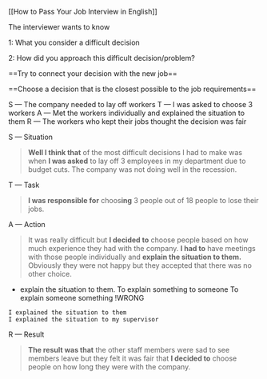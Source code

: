[[How to Pass Your Job Interview in English]]

The interviewer wants to know

1: What you consider a difficult decision

2: How did you approach this difficult decision/problem?

==Try to connect your decision with the new job==

==Choose a decision that is the closest possible to the job requirements==

S — The company needed to lay off workers
T — I was asked to choose 3 workers
A — Met the workers individually and explained the situation to them
R — The workers who kept their jobs thought the decision was fair

S — Situation

>**Well I think that** of the most difficult decisions I had to make was when **I was asked** to lay off 3 employees in my department due to budget cuts. The company was not doing well in the recession.

T — Task

>**I was responsible for** choos**ing** 3 people out of 18 people to lose their jobs.

A — Action

>It was really difficult but **I decided to** choose people based on how much experience they had with the company. **I had to** have meetings with those people individually and **explain the situation to them.** Obviously they were not happy but they accepted that there was no other choice.

- explain the situation to them.
To explain something to someone
To explain someone something !WRONG

```
I explained the situation to them
I explained the situation to my supervisor
```


R — Result

>**The result was that** the other staff members were sad to see members leave but they felt it was fair that **I decided to** choose people on how long they were with the company.